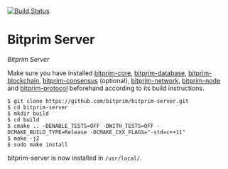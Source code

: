 [![Build Status](https://travis-ci.org/bitprim/bitprim-server?branch=master)](https://travis-ci.org/bitprim/bitprim-server)

# Bitprim Server

*Bitprim Server*

Make sure you have installed [bitprim-core](https://github.com/bitprim/bitprim-core), [bitprim-database](https://github.com/bitprim/bitprim-database), [bitprim-blockchain](https://github.com/bitprim/bitprim-blockchain), [bitprim-consensus](https://github.com/bitprim/bitprim-consensus) (optional), [bitprim-network](https://github.com/bitprim/bitprim-network), [bitprim-node](https://github.com/bitprim/bitprim-node) and [bitprim-protocol](https://github.com/bitprim/bitprim-protocol) beforehand according to its build instructions.


```
$ git clone https://github.com/bitprim/bitprim-server.git
$ cd bitprim-server
$ mkdir build
$ cd build
$ cmake .. -DENABLE_TESTS=OFF -DWITH_TESTS=OFF -DCMAKE_BUILD_TYPE=Release -DCMAKE_CXX_FLAGS="-std=c++11" 
$ make -j2
$ sudo make install
```

bitprim-server is now installed in `/usr/local/`.
